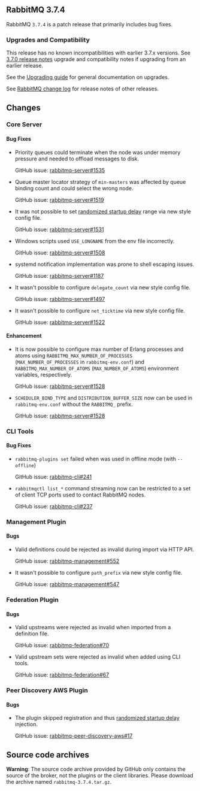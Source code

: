 ## RabbitMQ 3.7.4

RabbitMQ `3.7.4` is a patch release that primarily includes bug fixes.

### Upgrades and Compatibility

This release has no known incompatibilities with earlier 3.7.x versions.
See [3.7.0 release notes](https://github.com/rabbitmq/rabbitmq-server/releases/tag/v3.7.0) upgrade and compatibility notes if upgrading from an earlier release.

See the [Upgrading guide](https://www.rabbitmq.com/upgrade.html) for general documentation on upgrades.

See [RabbitMQ change log](https://www.rabbitmq.com/changelog.html) for release notes of other releases.


## Changes

### Core Server

#### Bug Fixes

 * Priority queues could terminate when the node was under memory pressure and needed to
   offload messages to disk.
   
   GitHub issue: [rabbitmq-server#1535](https://github.com/rabbitmq/rabbitmq-server/issues/1535)

 * Queue master locator strategy of `min-masters` was affected by queue binding count and could
   select the wrong node.
 
   GitHub issue: [rabbitmq-server#1519](https://github.com/rabbitmq/rabbitmq-server/issues/1519)

 * It was not possible to set [randomized startup delay](https://www.rabbitmq.com/cluster-formation.html#initial-formation-race-condition) range via new style config file.
 
   GitHub issue: [rabbitmq-server#1531](https://github.com/rabbitmq/rabbitmq-server/issues/1531)

 * Windows scripts used `USE_LONGNAME` from the env file incorrectly.
 
   GitHub issue: [rabbitmq-server#1508](https://github.com/rabbitmq/rabbitmq-server/issues/1508)

 * systemd notification implementation was prone to shell escaping issues.
 
   GitHub issue: [rabbitmq-server#1187](https://github.com/rabbitmq/rabbitmq-server/issues/1187)

 * It wasn't possible to configure `delegate_count` via new style config file.
 
   GitHub issue: [rabbitmq-server#1497](https://github.com/rabbitmq/rabbitmq-server/issues/1497)

 * It wasn't possible to configure `net_ticktime` via new style config file.
 
   GitHub issue: [rabbitmq-server#1522](https://github.com/rabbitmq/rabbitmq-server/issues/1522)

#### Enhancement

 * It is now possible to configure max number of Erlang processes and atoms using
   `RABBITMQ_MAX_NUMBER_OF_PROCESSES` (`MAX_NUMBER_OF_PROCESSES` in `rabbitmq-env.conf`) and `RABBITMQ_MAX_NUMBER_OF_ATOMS`
   (`MAX_NUMBER_OF_ATOMS`) environment variables, respectively.
   
   GitHub issue: [rabbitmq-server#1528](https://github.com/rabbitmq/rabbitmq-server/pull/1528)

 * `SCHEDULER_BIND_TYPE` and `DISTRIBUTION_BUFFER_SIZE` now can be used in `rabbitmq-env.conf` without
   the `RABBITMQ_` prefix.

   GitHub issue: [rabbitmq-server#1528](https://github.com/rabbitmq/rabbitmq-server/pull/1528)


### CLI Tools

#### Bug Fixes

 * `rabbitmq-plugins set` failed when was used in offline mode (with `--offline`)
 
   GitHub issue: [rabbitmq-cli#241](https://github.com/rabbitmq/rabbitmq-cli/issues/241)

 * `rabbitmqctl list_*` command streaming now can be restricted to a set of client TCP ports
   used to contact RabbitMQ nodes.
 
   GitHub issue: [rabbitmq-cli#237](https://github.com/rabbitmq/rabbitmq-cli/issues/237)


### Management Plugin

#### Bugs

 * Valid definitions could be rejected as invalid during import via HTTP API.
 
   GitHub issue: [rabbitmq-management#552](https://github.com/rabbitmq/rabbitmq-management/issues/552)

 * It wasn't possible to configure `path_prefix` via new style config file.
 
   GitHub issue: [rabbitmq-management#547](https://github.com/rabbitmq/rabbitmq-management/issues/547)


### Federation Plugin

#### Bugs

 * Valid upstreams were rejected as invalid when imported from a definition file.
 
   GitHub issue: [rabbitmq-federation#70](https://github.com/rabbitmq/rabbitmq-federation/issues/70)

 * Valid upstream sets were rejected as invalid when added using CLI tools.
 
   GitHub issue: [rabbitmq-federation#67](https://github.com/rabbitmq/rabbitmq-federation/issues/67)


### Peer Discovery AWS Plugin

#### Bugs

  * The plugin skipped registration and thus [randomized startup delay](https://www.rabbitmq.com/cluster-formation.html#initial-formation-race-condition) injection.
  
    GitHub issue: [rabbitmq-peer-discovery-aws#17](https://github.com/rabbitmq/rabbitmq-peer-discovery-aws/issues/17)


## Source code archives

**Warning**: The source code archive provided by GitHub only contains the source of the broker,
not the plugins or the client libraries. Please download the archive named `rabbitmq-3.7.4.tar.gz`.
